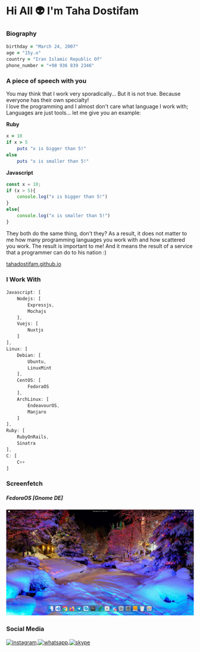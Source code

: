 # Hi All 👽 I'm Taha Dostifam

### Biography
```ruby 
birthday = "March 24, 2007"
age = "15y.o"
country = "Iran Islamic Republic Of"
phone_number = "+98 936 839 2346"
```

### A piece of speech with you 

You may think that I work very sporadically... But it is not true. Because everyone has their own specialty!   
I love the programming and I almost don't care what language I work with;   
Languages are just tools... let me give you an example:   

**Ruby**
```ruby
x = 10
if x > 5
    puts "x is bigger than 5!"
else
    puts "x is smaller than 5!"
```
**Javascript**
```javascript
const x = 10;
if (x > 5){
    console.log("x is bigger than 5!")
}
else{
    console.log("x is smaller than 5!")
}
```

They both do the same thing, don't they? As a result, it does not matter to me how many programming languages you work with and how scattered you work.
The result is important to me!
And it means the result of a service that a programmer can do to his nation :)

<a href="http://tahadostifam.github.io">tahadostifam.github.io</a>

### I Work With
```js
Javascript: [
    Nodejs: [
        Expressjs,
        Mochajs
    ],
    Vuejs: [
        Nuxtjs
    ]
],
Linux: [
    Debian: [
        Ubuntu, 
        LinuxMint
    ],
    CentOS: [
        FedoraOS
    ],
    ArchLinux: [
        EndeavourOS,
        Manjaro
    ]
],
Ruby: [
    RubyOnRails,
    Sinatra
],
C: [
    C++
]
```

### Screenfetch
##### FedoraOS [Gnome DE]
![FedoraOS Gnome DE Taha Dostifam](https://github.com/tahadostifam/screenfetch/raw/main/desktop12.png)


### Social Media
<a href="https://instagram.com/tahadostifam131">
    <img align="center" src="https://cdn4.iconfinder.com/data/icons/social-media-2210/24/Instagram-512.png" alt="instagram" height="40" width="40" />
</a>
<a href="https://wa.me/989368392346">
    <img align="center" src="https://logosarchive.com/wp-content/uploads/2021/07/Whatsapp-logo-icon-transparent.png" alt="whatsapp" height="35" width="35" />
</a>
<a href="https://join.skype.com/invite/fqli85vYbx1z">
    <img align="center" src="https://www.iconpacks.net/icons/1/free-skype-icon-132-thumb.png" alt="skype" height="40" width="40" />
</a>
